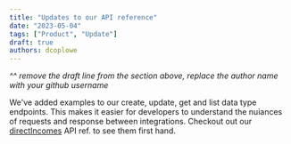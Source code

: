 ```yaml
---
title: "Updates to our API reference"
date: "2023-05-04"
tags: ["Product", "Update"]
draft: true
authors: dcoplowe
---
```

_^^ remove the draft line from the section above, replace the author name with your github username_

We've added examples to our create, update, get and list data type endpoints. This makes it easier for developers to understand the nuiances of requests and response between integrations. Checkout out our [directIncomes](https://docs.codat.io/accounting-api#/operations/create-direct-income) API ref. to see them first hand. 